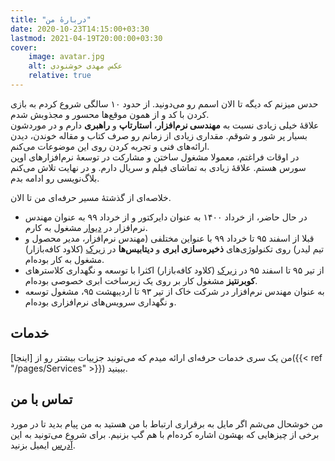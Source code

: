 ```yaml
---
title: "دربارهٔ من"
date: 2020-10-23T14:15:00+03:30
lastmod: 2021-04-19T20:00:00+03:30
cover:
    image: avatar.jpg
    alt: عکس مهدی خوشنودی
    relative: true
---
```


حدس میزنم که دیگه تا الان اسمم رو می‌دونید. از حدود ۱۰ سالگی شروع کردم به بازی کردن با کد و از همون موقع‌ها محسور و مجذوبش شدم.  
علاقهٔ خیلی زیادی نسبت به **مهندسی نرم‌افزار**، **استارتاپ** و **راهبری** دارم و در موردشون بسیار پر شور و شوقم. مقداری زیادی از زمانم رو صرف کتاب و مقاله خوندن، دیدن ارائه‌های فنی و تجربه کردن روی این موضوعات می‌کنم.  
در اوقات فراغتم، معمولا مشغول ساختن و مشارکت در توسعهٔ نرم‌افزارهای اوپن سورس هستم. علاقهٔ زیادی به تماشای فیلم و سریال دارم. و در نهایت تلاش می‌کنم بلاگ‌نویسی رو ادامه بدم.

خلاصه‌ای از گذشتهٔ مسیر حرفه‌ای من تا الان.

* در حال حاضر، از خرداد ۱۴۰۰ به عنوان دایرکتور و از خرداد ۹۹ به عنوان مهندس نرم‌افزار در [دیوار](https://divar.ir) مشغول به کارم.
* قبلا از اسفند ۹۵ تا خرداد ۹۹ با عنواین مختلفی (مهندس نرم‌افزار، مدیر محصول و تیم لیدر) روی تکنولوژی‌های **ذخیره‌سازی ابری** و **دیتابیس‌ها** در [زیرک](https://zeerak.ir) (کلاود کافه‌بازار) مشغول به کار بوده‌ام.
* از تیر ۹۵ تا اسفند ۹۵ در [زیرک](https://zeerak.ir) (کلاود کافه‌بازار) اکثرا با توسعه و نگهداری کلاسترهای **کوبرنتیز** مشغول کار بر روی یک زیرساخت ابری خصوصی بوده‌ام.
* به عنوان مهندس نرم‌افزار در شرکت خاک از تیر ۹۳ تا اردیبهشت ۹۵، مشغول توسعه و نگهداری سرویس‌های نرم‌افزاری بوده‌ام.

## خدمات

من یک سری خدمات حرفه‌ای ارائه میدم که می‌تونید جزییات بیشتر رو از [اینجا]({{< ref "/pages/Services" >}}) ببینید.

## تماس با من

من خوشحال می‌شم اگر مایل به برقراری ارتباط با من هستید به من پیام بدید تا در مورد برخی از چیزهایی که بهشون اشاره کرده‌ام با هم گپ بزنیم. برای شروع می‌تونید به این [آدرس](mailto:mehdy.khoshnoody+blog@gmail.com) ایمیل بزنید.
